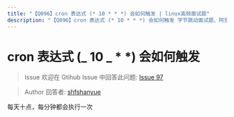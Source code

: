 ```yaml
---
title: "【Q096】cron 表达式 (* 10 * * *) 会如何触发 | linux高频面试题"
description: "【Q096】cron 表达式 (* 10 * * *) 会如何触发 字节跳动面试题、阿里腾讯面试题、美团小米面试题。"
---
```


# cron 表达式 (_ 10 _ \* \*) 会如何触发

> Issue
> 欢迎在 Gtihub Issue 中回答此问题: [Issue 97](https://github.com/shfshanyue/Daily-Question/issues/97)

> Author
> 回答者: [shfshanyue](https://github.com/shfshanyue)

每天十点，每分钟都会执行一次
